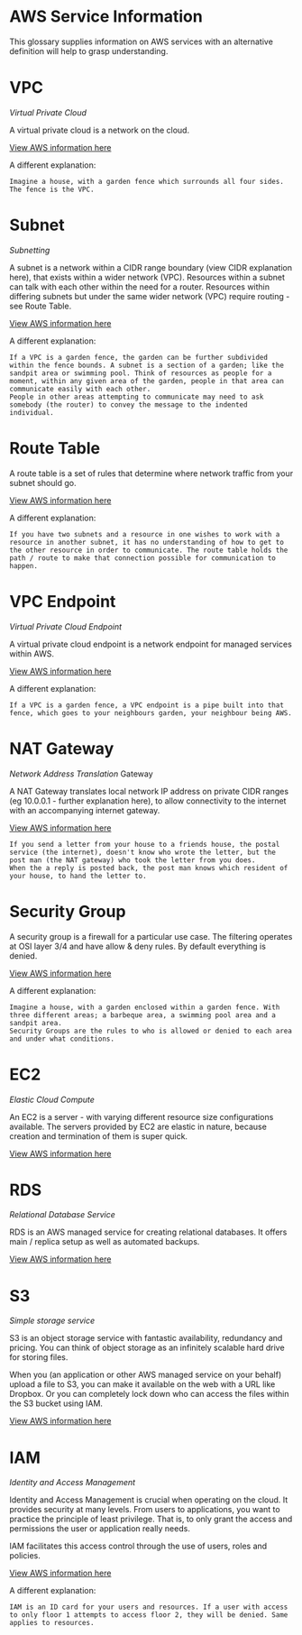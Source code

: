 # AWS Service Information
This glossary supplies information on AWS services with an alternative definition will help to grasp understanding.

# VPC
*Virtual Private Cloud*

A virtual private cloud is a network on the cloud. 

[View AWS information here](https://docs.aws.amazon.com/vpc/latest/userguide/what-is-amazon-vpc.html)

A different explanation: 
```
Imagine a house, with a garden fence which surrounds all four sides. The fence is the VPC.
```

# Subnet
*Subnetting*

A subnet is a network within a CIDR range boundary (view CIDR explanation here), that exists within a wider network (VPC).
Resources within a subnet can talk with each other within the need for a router.
Resources within differing subnets but under the same wider network (VPC) require routing - see Route Table.

[View AWS information here](https://docs.aws.amazon.com/vpc/latest/userguide/configure-subnets.html)

A different explanation:
```
If a VPC is a garden fence, the garden can be further subdivided within the fence bounds. A subnet is a section of a garden; like the sandpit area or swimming pool. Think of resources as people for a moment, within any given area of the garden, people in that area can communicate easily with each other.
People in other areas attempting to communicate may need to ask somebody (the router) to convey the message to the indented individual.
```

# Route Table

A route table is a set of rules that determine where network traffic from your subnet should go.

[View AWS information here](https://docs.aws.amazon.com/vpc/latest/userguide/VPC_Route_Tables.html#RouteTables)

A different explanation:
```
If you have two subnets and a resource in one wishes to work with a resource in another subnet, it has no understanding of how to get to the other resource in order to communicate. The route table holds the path / route to make that connection possible for communication to happen.
```

# VPC Endpoint
*Virtual Private Cloud Endpoint*

A virtual private cloud endpoint is a network endpoint for managed services within AWS. 

[View AWS information here](https://docs.aws.amazon.com/vpc/latest/privatelink/concepts.html?ref=wellarchitected)

A different explanation:
```
If a VPC is a garden fence, a VPC endpoint is a pipe built into that fence, which goes to your neighbours garden, your neighbour being AWS.
```

# NAT Gateway
*Network Address Translation* Gateway

A NAT Gateway translates local network IP address on private CIDR ranges (eg 10.0.0.1 - further explanation here), to allow connectivity to the internet with an accompanying internet gateway. 

[View AWS information here](https://docs.aws.amazon.com/vpc/latest/userguide/vpc-nat-gateway.html)

```
If you send a letter from your house to a friends house, the postal service (the internet), doesn't know who wrote the letter, but the post man (the NAT gateway) who took the letter from you does.
When the a reply is posted back, the post man knows which resident of your house, to hand the letter to.
```

# Security Group

A security group is a firewall for a particular use case. The filtering operates at OSI layer 3/4 and have allow & deny rules. By default everything is denied. 

[View AWS information here](https://docs.aws.amazon.com/vpc/latest/userguide/VPC_SecurityGroups.html)

A different explanation:
```
Imagine a house, with a garden enclosed within a garden fence. With three different areas; a barbeque area, a swimming pool area and a sandpit area.
Security Groups are the rules to who is allowed or denied to each area and under what conditions.
```

# EC2
*Elastic Cloud Compute*

An EC2 is a server - with varying different resource size configurations available.
The servers provided by EC2 are elastic in nature, because creation and termination of them is super quick.

[View AWS information here](https://docs.aws.amazon.com/AWSEC2/latest/UserGuide/concepts.html)

# RDS
*Relational Database Service*

RDS is an AWS managed service for creating relational databases. It offers main / replica setup as well as automated backups. 

[View AWS information here](https://docs.aws.amazon.com/AmazonRDS/latest/UserGuide/Welcome.html)


# S3
*Simple storage service*

S3 is an object storage service with fantastic availability, redundancy and pricing. You can think of object storage as an infinitely scalable hard drive for storing files.

When you (an application or other AWS managed service on your behalf) upload a file to S3, you can make it available on the web with a URL like Dropbox.
Or you can completely lock down who can access the files within the S3 bucket using IAM.

[View AWS information here](https://aws.amazon.com/s3/)

# IAM
*Identity and Access Management*

Identity and Access Management is crucial when operating on the cloud. It provides security at many levels.
From users to applications, you want to practice the principle of least privilege. That is, to only grant the access and permissions the user or application really needs.

IAM facilitates this access control through the use of users, roles and policies.

[View AWS information here](https://docs.aws.amazon.com/IAM/latest/UserGuide/introduction.html)

A different explanation:
```
IAM is an ID card for your users and resources. If a user with access to only floor 1 attempts to access floor 2, they will be denied. Same applies to resources.
```
